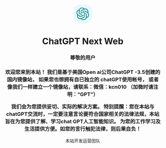 <div align="center">
<img src="./icon.svg" alt="icon"/>

<h1 align="center">ChatGPT Next Web</h1>
<h3 align="center">尊敬的用户</h3>
<h3 align="center">
欢迎您来到本站！
  我们是基于美国Open ai公司ChatGPT -3.5创建的国内镜像站，
如果您也想拥有自已独立的 chatGPT使用帐号， 或者像我们一样建立一个镜像站，请联系：微信：kcn010
（加微时请注明：“GPT”）
  
我们会为您提供妥切、实际的解决方案。
特别提醒：您在本站与chatGPT交流时，一定要注意言论要符合国家相关的法律法规，本站旨在为您提供了解、学习chat GPT人工智能知识。
为您的工作学习及生活提供方便。如您的言行触犯法律，则后果自负！
</h3>
本站开发运营团队

</div>




